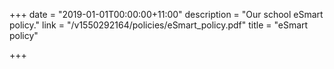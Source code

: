 +++
date = "2019-01-01T00:00:00+11:00"
description = "Our school eSmart policy."
link = "/v1550292164/policies/eSmart_policy.pdf"
title = "eSmart policy"

+++
